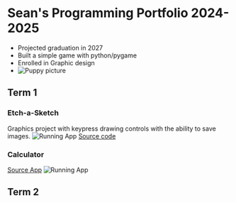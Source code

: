 # Sean's Programming Portfolio 2024-2025
* Projected graduation in 2027
* Built a simple game with python/pygame
* Enrolled in Graphic design
* ![Puppy picture](https://media.4-paws.org/f/3/9/1/f39115c5c798651f95141c37b692f76b669af761/VIER%20PFOTEN_2019-03-15_001-2886x1999-1920x1330.webp)
## Term 1
### Etch-a-Sketch
Graphics project with keypress drawing controls with the ability to save images.
![Running App](https://github.com/Sgandre3890/programmingportfolio2024a3/blob/main/images/Etch_a_sketch.png)
[Source code](https://github.com/Sgandre3890/programmingportfolio2024a3/tree/main/src/term1/EtchASketch)
### Calculator
[Source App](https://github.com/Sgandre3890/programmingportfolio2024a3/tree/main/src/term1/Calculator%202)
![Running App](https://github.com/Sgandre3890/programmingportfolio2024a3/blob/main/Clac_img.png)


## Term 2
